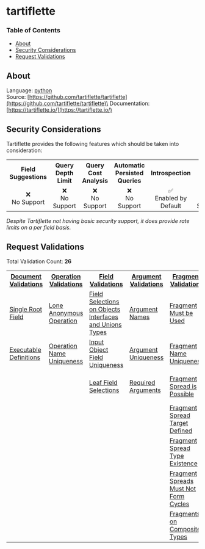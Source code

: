 # tartiflette

### Table of Contents
* [About](#About)
* [Security Considerations](#Security-Considerations)
* [Request Validations](#Request-Validations)

## About
Language: [python](https://www.python.org/)\
Source: [https://github.com/tartiflette/tartiflette](https://github.com/tartiflette/tartiflette)\
Documentation: [https://tartiflette.io/](https://tartiflette.io/)

## Security Considerations
Tartiflette provides the following features which should be taken into consideration:

<table>
	<tr>
		<th align="center">Field Suggestions</th>
		<th align="center">Query Depth Limit</th>
		<th align="center">Query Cost Analysis</th>
		<th align="center">Automatic Persisted Queries</th>
		<th align="center">Introspection</th>
		<th align="center">Debug Mode</th>
		<th align="center">Batch Requests</th>
	</tr>
	<tr>
		<td align="center">❌<br>No Support</td>
		<td align="center">❌<br>No Support</td>
		<td align="center">❌<br>No Support</td>
		<td align="center">❌<br>No Support</td>
		<td align="center">✅<br>Enabled by Default</td>
		<td align="center">❌<br>No Support</td>
		<td align="center">❌<br>No Support</td>
	</tr>
</table>

*Despite Tartiflette not having basic security support, it does provide rate limits on a per field basis.*

## Request Validations
Total Validation Count: **26**

<table>
	<tr>
		<th><a href="https://spec.graphql.org/October2021/#sec-Documents">Document Validations</a></th>
		<th><a href="https://spec.graphql.org/October2021/#sec-Validation.Operations">Operation Validations</a></th>
		<th><a href="https://spec.graphql.org/October2021/#sec-Validation.Fields">Field Validations</a></th>
		<th><a href="https://spec.graphql.org/October2021/#sec-Validation.Arguments">Argument Validations</a></th>
		<th><a href="https://spec.graphql.org/October2021/#sec-Validation.Fragments">Fragment Validations</a></th>
		<th><a href="https://spec.graphql.org/October2021/#sec-Values">Value Validations</a></th>
		<th><a href="https://spec.graphql.org/October2021/#sec-Validation.Directives">Directive Validations</a></th>
		<th><a href="https://spec.graphql.org/October2021/#sec-Validation.Variables">Variable Validations</a></th>
		<th>Misc. Validations</th>
	</tr>
	<tr>
		<td><a href="https://github.com/tartiflette/tartiflette/blob/master/tartiflette/language/validators/query/single_root_field.py">Single Root Field</a></td>
		<td><a href="https://github.com/tartiflette/tartiflette/blob/master/tartiflette/language/validators/query/lone_anonymous_operation.py">Lone Anonymous Operation</a></td>
		<td><a href="https://github.com/tartiflette/tartiflette/blob/master/tartiflette/language/validators/query/field_selections_on_objects_interfaces_and_unions_types.py">Field Selections on Objects Interfaces and Unions Types</a></td>
		<td><a href="https://github.com/tartiflette/tartiflette/blob/master/tartiflette/language/validators/query/argument_names.py">Argument Names</a></td>
		<td><a href="https://github.com/tartiflette/tartiflette/blob/master/tartiflette/language/validators/query/fragment_must_be_used.py">Fragment Must be Used</a></td>
		<td><a href="https://github.com/tartiflette/tartiflette/blob/master/tartiflette/language/validators/query/values_of_correct_type.py">Values of Correct Type</a></td>
		<td><a href="https://github.com/tartiflette/tartiflette/blob/master/tartiflette/language/validators/query/directives_are_defined.py">Directives are Defined</a></td>
		<td><a href="https://github.com/tartiflette/tartiflette/blob/master/tartiflette/language/validators/query/all_variable_usages_are_allowed.py">All Variable Usages are Allowed</a></td>
		<td><a href=""></a></td>
	</tr>
	<tr>
		<td><a href="https://github.com/tartiflette/tartiflette/blob/master/tartiflette/language/validators/query/executable_definitions.py">Executable Definitions</a></td>
		<td><a href="https://github.com/tartiflette/tartiflette/blob/master/tartiflette/language/validators/query/operation_name_uniqueness.py">Operation Name Uniqueness</a></td>
		<td><a href="https://github.com/tartiflette/tartiflette/blob/master/tartiflette/language/validators/query/input_object_field_uniqueness.py">Input Object Field Uniqueness</a></td>
		<td><a href="https://github.com/tartiflette/tartiflette/blob/master/tartiflette/language/validators/query/argument_uniqueness.py">Argument Uniqueness</a></td>
		<td><a href="https://github.com/tartiflette/tartiflette/blob/master/tartiflette/language/validators/query/fragment_name_uniqueness.py">Fragment Name Uniqueness</a></td>
		<td><a href=""></a></td>
		<td><a href="https://github.com/tartiflette/tartiflette/blob/master/tartiflette/language/validators/query/directives_are_in_valid_locations.py">Directives are in Valid Locations</a></td>
		<td><a href="https://github.com/tartiflette/tartiflette/blob/master/tartiflette/language/validators/query/all_variable_uses_defined.py">All Variable uses Defined</a></td>
		<td><a href=""></a></td>
	</tr>
	<tr>
		<td><a href=""></a></td>
		<td><a href=""></a></td>
		<td><a href="https://github.com/tartiflette/tartiflette/blob/master/tartiflette/language/validators/query/leaf_field_selections.py">Leaf Field Selections</a></td>
		<td><a href="https://github.com/tartiflette/tartiflette/blob/master/tartiflette/language/validators/query/required_arguments.py">Required Arguments</a></td>
		<td><a href="https://github.com/tartiflette/tartiflette/blob/master/tartiflette/language/validators/query/fragment_spread_is_possible.py">Fragment Spread is Possible</a></td>
		<td><a href=""></a></td>
		<td><a href="https://github.com/tartiflette/tartiflette/blob/master/tartiflette/language/validators/query/directives_are_unique_per_location.py">Directives are Unique per Location</a></td>
		<td><a href="https://github.com/tartiflette/tartiflette/blob/master/tartiflette/language/validators/query/all_variables_used.py">All Variables Used</a></td>
		<td><a href=""></a></td>
	</tr>
	<tr>
		<td><a href=""></a></td>
		<td><a href=""></a></td>
		<td><a href=""></a></td>
		<td><a href=""></a></td>
		<td><a href="https://github.com/tartiflette/tartiflette/blob/master/tartiflette/language/validators/query/fragment_spread_target_defined.py">Fragment Spread Target Defined</a></td>
		<td><a href=""></a></td>
		<td><a href=""></a></td>
		<td><a href="https://github.com/tartiflette/tartiflette/blob/master/tartiflette/language/validators/query/variable_uniqueness.py">Variable Uniqueness</a></td>
		<td><a href=""></a></td>
	</tr>
	<tr>
		<td><a href=""></a></td>
		<td><a href=""></a></td>
		<td><a href=""></a></td>
		<td><a href=""></a></td>
		<td><a href="https://github.com/tartiflette/tartiflette/blob/master/tartiflette/language/validators/query/fragment_spread_type_existence.py">Fragment Spread Type Existence</a></td>
		<td><a href=""></a></td>
		<td><a href=""></a></td>
		<td><a href="https://github.com/tartiflette/tartiflette/blob/master/tartiflette/language/validators/query/variables_are_input_types.py">Variables are Input Types</a></td>
		<td><a href=""></a></td>
	</tr>
	<tr>
		<td><a href=""></a></td>
		<td><a href=""></a></td>
		<td><a href=""></a></td>
		<td><a href=""></a></td>
		<td><a href="https://github.com/tartiflette/tartiflette/blob/master/tartiflette/language/validators/query/fragment_spreads_must_not_form_cycles.py">Fragment Spreads Must Not Form Cycles</a></td>
		<td><a href=""></a></td>
		<td><a href=""></a></td>
		<td><a href=""></a></td>
		<td><a href=""></a></td>
	</tr>
	<tr>
		<td><a href=""></a></td>
		<td><a href=""></a></td>
		<td><a href=""></a></td>
		<td><a href=""></a></td>
		<td><a href="https://github.com/tartiflette/tartiflette/blob/master/tartiflette/language/validators/query/fragments_on_composite_types.py">Fragments on Composite Types</a></td>
		<td><a href=""></a></td>
		<td><a href=""></a></td>
		<td><a href=""></a></td>
		<td><a href=""></a></td>
	</tr>
</table>